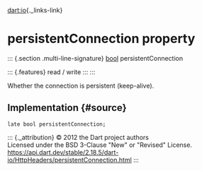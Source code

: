 [dart:io](../../dart-io/dart-io-library){._links-link}

persistentConnection property
=============================

::: {.section .multi-line-signature}
[bool](../../dart-core/bool-class) persistentConnection

::: {.features}
read / write
:::
:::

Whether the connection is persistent (keep-alive).

Implementation {#source}
--------------

``` {.language-dart data-language="dart"}
late bool persistentConnection;
```

::: {._attribution}
© 2012 the Dart project authors\
Licensed under the BSD 3-Clause \"New\" or \"Revised\" License.\
<https://api.dart.dev/stable/2.18.5/dart-io/HttpHeaders/persistentConnection.html>
:::
